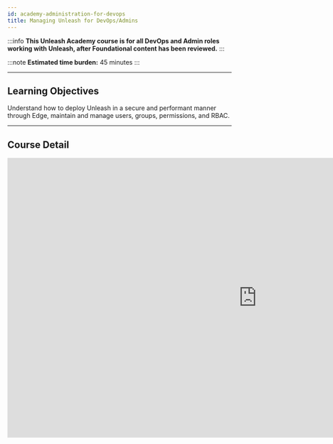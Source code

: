 ```yaml
---
id: academy-administration-for-devops
title: Managing Unleash for DevOps/Admins
---
```

:::info
**This Unleash Academy course is for all DevOps and Admin roles working with Unleash, after Foundational content has been reviewed.**
:::

:::note
**Estimated time burden:** 45 minutes
:::


---
  
## Learning Objectives 

Understand how to deploy Unleash in a secure and performant manner through Edge, maintain and manage users, groups, permissions, and RBAC.


---
  

## Course Detail

<iframe width="1120" height="630" src="https://www.youtube.com/embed/videoseries?si=m0PkzvBqtGphGblK&amp;list=PLcVJ5JY19ncVxAesGfmcs8vshai0mSdAS" title="YouTube video player" frameborder="0" allow="accelerometer; autoplay; clipboard-write; encrypted-media; gyroscope; picture-in-picture; web-share" allowfullscreen playsinline></iframe>
